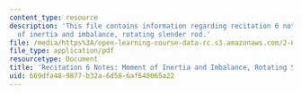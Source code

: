```yaml
---
content_type: resource
description: 'This file contains information regarding recitation 6 notes: moment
  of inertia and imbalance, rotating slender rod.'
file: /media/https%3A/open-learning-course-data-rc.s3.amazonaws.com/2-003sc-engineering-dynamics-fall-2011/669dfa489877b32a6d586af648065a22_MIT2_003SCF11_rec6notes1.pdf
file_type: application/pdf
resourcetype: Document
title: 'Recitation 6 Notes: Moment of Inertia and Imbalance, Rotating Slender Rod'
uid: 669dfa48-9877-b32a-6d58-6af648065a22
---
```

